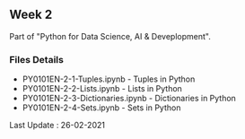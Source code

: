 ## Week 2

Part of "Python for Data Science, AI & Deveplopment".

### Files Details

* PY0101EN-2-1-Tuples.ipynb		- Tuples in Python
* PY0101EN-2-2-Lists.ipynb		- Lists in Python
* PY0101EN-2-3-Dictionaries.ipynb	- Dictionaries in Python
* PY0101EN-2-4-Sets.ipynb		- Sets in Python

Last Update : 26-02-2021